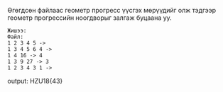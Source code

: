 Өгөгдсөн файлаас геометр прогресс үүсгэх мөрүүдийг олж тэдгээр геометр прогрессийн ноогдворыг залгаж буцаана уу.

```
Жишээ:
Файл:
1 2 3 4 5 ->
1 3 4 5 6 4 ->
1 4 16 -> 4
1 3 9 27 -> 3
1 2 3 4 3 1 ->
```
output:
HZU18{43}